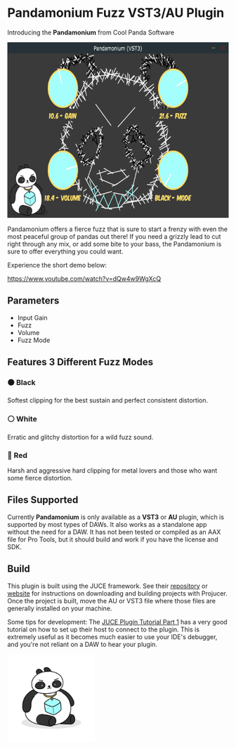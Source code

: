 # Pandamonium Fuzz VST3/AU Plugin
Introducing the **Pandamonium** from Cool Panda Software

<p>
    <img alt="Pandamonium Interface" src="/Assets/interface.png" height="400">
</p>

Pandamonium offers a fierce fuzz that is sure to start a frenzy with even the most peaceful group of pandas out there! If you need a grizzly lead to cut right through any mix, or add some bite to your bass, the Pandamonium is sure to offer everything you could want.

Experience the short demo below:

https://www.youtube.com/watch?v=dQw4w9WgXcQ

## Parameters
* Input Gain
* Fuzz
* Volume
* Fuzz Mode

## Features 3 Different Fuzz Modes
### ⚫ Black
Softest clipping for the best sustain and perfect consistent distortion.

### ⚪ White
Erratic and glitchy distortion for a wild fuzz sound.

### 🔴 Red
Harsh and aggressive hard clipping for metal lovers and those who want some fierce distortion.

## Files Supported
Currently **Pandamonium** is only available as a **VST3** or **AU** plugin, which is supported by most types of DAWs. It also works as a standalone app without the need for a DAW. It has not been tested or compiled as an AAX file for Pro Tools, but it should build and work if you have the license and SDK.

## Build
This plugin is built using the JUCE framework. See their [repository](https://github.com/juce-framework/JUCE) or [website](https://juce.com/) for instructions on downloading and building projects with Projucer. Once the project is built, move the AU or VST3 file where those files are generally installed on your machine.

Some tips for development:
The [JUCE Plugin Tutorial Part 1](https://docs.juce.com/master/tutorial_create_projucer_basic_plugin.html) has a very good tutorial on how to set up their host to connect to the plugin. This is extremely useful as it becomes much easier to use your IDE's debugger, and you're not reliant on a DAW to hear your plugin.

<a href="https://www.coolxpanda.com/">
    <img alt="Cool Panda Logo" src="/Assets/coolxpandapng.png" height="200">
</a>
